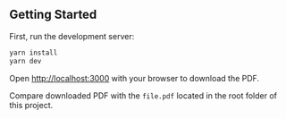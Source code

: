## Getting Started

First, run the development server:

```bash
yarn install
yarn dev
```

Open [http://localhost:3000](http://localhost:3000) with your browser to download the PDF.

Compare downloaded PDF with the `file.pdf` located in the root folder of this project.
